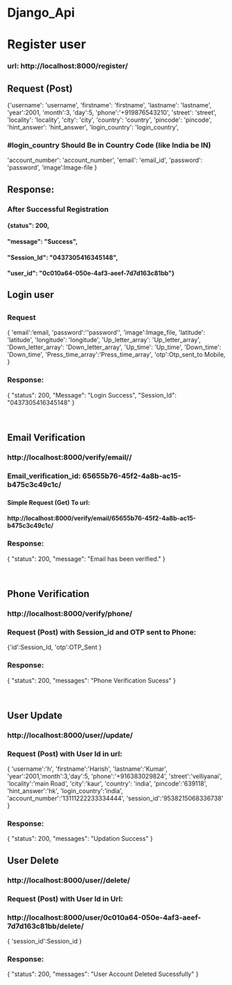 # Django_Api
<h1>Register  user</h1>
<h3>url: http://localhost:8000/register/ </h3>
<h2>Request (Post)</h2>
<p>
{'username': 'username',
'firstname': 'firstname',
'lastname': 'lastname',
 'year':2001,
'month':3,
'day':5,       
'phone':'+919876543210',
'street': 'street',
'locality': 'locality',
'city': 'city',
'country': 'country',
'pincode': 'pincode',
'hint_answer': 'hint_answer',
'login_country': 'login_country',  <h3>  #login_country Should Be in Country Code (like India be IN) </h3>
'account_number': 'account_number',  
'email': 'email_id',
'password': 'password',
‘image’:Image-file }
</p>
<h2>Response:</h2>
<h3>After Successful Registration</h3>
<h4>{status": 200,</h4>
<h4>"message": "Success",</h4>
<h4>"Session_Id": "0437305416345148",</h4>
<h4>"user_id": "0c010a64-050e-4af3-aeef-7d7d163c81bb"}</h4>
<h2>Login user<h2>
<h3>Request</h3>
<p>
{	'email':’email,
'password':''password'',
 'image':Image_file,
'latitude': 'latitude',                                             
'longitude': 'longitude',
'Up_letter_array': 'Up_letter_array',
'Down_letter_array': 'Down_letter_array',
 'Up_time': 'Up_time',
'Down_time': 'Down_time',
'Press_time_array':'Press_time_array',
 'otp':Otp_sent_to Mobile,
   }
</p>
<h3>Response:</h3>
<p>
{
    "status": 200,
    "Message": "Login Success",
    "Session_Id": "0437305416345148"
}
</p>
<br>
<h2>Email Verification</h2>
<h3>http://localhost:8000/verify/email/<Email_Verification_ID>/</h3>
<h3>Email_verification_id: 65655b76-45f2-4a8b-ac15-b475c3c49c1c/ <h3>
<h4>
Simple Request (Get) To url:</h4><h4>
http://localhost:8000/verify/email/65655b76-45f2-4a8b-ac15-b475c3c49c1c/
</h4>
<h3>Response:</h3>
<p>
{
    "status": 200,
    "message": "Email has been verified."
}
</p>
<br>
<h2>Phone Verification</h2>
<h3>http://localhost:8000/verify/phone/</h3>
<h3>Request (Post) with Session_id and OTP sent to Phone:</h3>
<p>
{'id':Session_Id,
'otp':OTP_Sent
}
</p>
<h3>
Response:</h3>
<p>
{
    "status": 200,
    "messages": "Phone Verification Sucess"
}
</p>

<br>
<h2>User Update</h2>
<h3>
http://localhost:8000/user/<User.id>/update/</h3><h3>
Request (Post) with User Id in url:
</h3>
<p>
{	'username':'h',
'firstname':'Harish',
'lastname':'Kumar',
         'year':2001,'month':3,'day':5,
          'phone':'+916383029824',
'street':'velliyanai',
'locality':'main Road',
'city':'kaur',
'country':      'india',
'pincode':'639118',
'hint_answer':'hk',
'login_country':'india',
         'account_number':'13111222233334444',
         'session_id':'9538215068336738'
}
</p>
<h3>
Response:</h3>
<p>
{
    "status": 200,
    "messages": "Updation Success"
}
</p>
<h2>
User Delete
</h2>
<h3>
http://localhost:8000/user/<User.id>/delete/ </h3><h3>
Request (Post) with User Id in Url: </h3><h3>
http://localhost:8000/user/0c010a64-050e-4af3-aeef-7d7d163c81bb/delete/ </h3>
<p>
{
'session_id':Session_id
}
</p>
<h3>
Response: </h3>
<p>
{
    "status": 200,
    "messages": "User Account Deleted Sucessfully"
}
</p>

